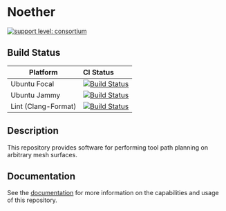 # Noether

[![support level: consortium](https://img.shields.io/badge/support%20level-consortium-brightgreen.png)](http://rosindustrial.org/news/2016/10/7/better-supporting-a-growing-ros-industrial-software-platform)

## Build Status

Platform             | CI Status
---------------------|:---------
Ubuntu Focal         | [![Build Status](https://github.com/ros-industrial/noether/workflows/Ubuntu/badge.svg)](https://github.com/ros-industrial/noether/actions)
Ubuntu Jammy         | [![Build Status](https://github.com/ros-industrial/noether/workflows/Ubuntu/badge.svg)](https://github.com/ros-industrial/noether/actions)
Lint  (Clang-Format) | [![Build Status](https://github.com/ros-industrial/noether/workflows/Clang-Format/badge.svg)](https://github.com/ros-industrial/ros-industrial/actions)

## Description
This repository provides software for performing tool path planning on arbitrary mesh surfaces.

## Documentation
See the [documentation](https://ros-industrial.github.io/noether/) for more information on the capabilities and usage of this repository.
